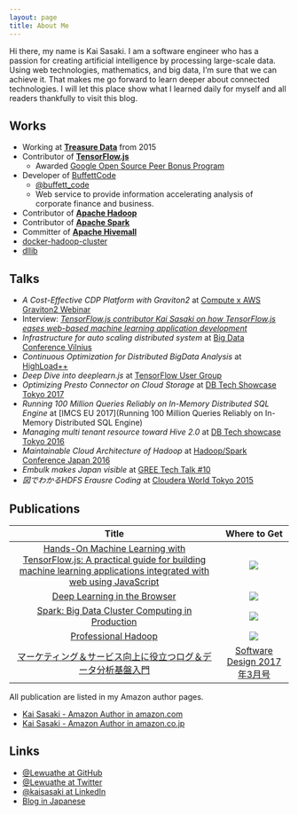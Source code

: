 ```yaml
---
layout: page
title: About Me
---
```

Hi there, my name is Kai Sasaki. I am a software engineer who has a passion for creating artificial intelligence by processing large-scale data. Using web technologies, mathematics, and big data, I’m sure that we can achieve it. That makes me go forward to learn deeper about connected technologies. I will let this place show what I learned daily for myself and all readers thankfully to visit this blog. 

## Works

* Working at **[Treasure Data](http://www.treasuredata.com/)** from 2015
* Contributor of **[TensorFlow.js](https://js.tensorflow.org/)**
  - Awarded [Google Open Source Peer Bonus Program](https://opensource.googleblog.com/2018/08/congratulations-to-open-source-peer-bonus-winners.html)
* Developer of [BuffettCode](https://www.buffett-code.com/)
  - [@buffett_code](https://twitter.com/buffett_code)
  - Web service to provide information accelerating analysis of corporate finance and business.
* Contributor of **[Apache Hadoop](https://github.com/apache/hadoop)**
* Contributor of **[Apache Spark](https://github.com/apache/spark)**
* Committer of **[Apache Hivemall](https://github.com/apache/incubator-hivemall)**
* [docker-hadoop-cluster](https://github.com/Lewuathe/docker-hadoop-cluster)
* [dllib](https://github.com/Lewuathe/dllib)

## Talks

* *A Cost-Effective CDP Platform with Graviton2* at [Compute x AWS Graviton2 Webinar](https://pages.awscloud.com/JAPAN-event-OE-Compute-Graviton2-20201022-reg-event-LP.html)
* Interview: *[TensorFlow.js contributor Kai Sasaki on how TensorFlow.js eases web-based machine learning application development](https://hub.packtpub.com/tensorflow-js-contributor-kai-sasaki-on-how-tensorflow-js-eases-web-based-machine-learning-application-development/)*
* *Infrastructure for auto scaling distributed system* at [Big Data Conference Vilnius](https://www.slideshare.net/lewuathe/infrastructure-for-auto-scaling-distributed-system)
* *Continuous Optimization for Distributed BigData Analysis* at [HighLoad++](https://www.slideshare.net/lewuathe/continuous-optimization-for-distributed-bigdata-analysis)
* *Deep Dive into deeplearn.js* at [TensorFlow User Group](https://www.slideshare.net/lewuathe/deep-dive-into-deeplearnjs)
* *Optimizing Presto Connector on Cloud Storage* at [DB Tech Showcase Tokyo 2017](https://www.slideshare.net/lewuathe/optimizing-presto-connector-on-cloud-storage)
* *Running 100 Million Queries Reliably on In-Memory Distributed SQL Engine* at [IMCS EU 2017](Running 100 Million Queries Reliably on In-Memory Distributed SQL Engine)
* *Managing multi tenant resource toward Hive 2.0* at [DB Tech showcase Tokyo 2016](https://www.slideshare.net/lewuathe/managing-multi-tenant-resource-toward-hive-20)
* *Maintainable Cloud Architecture of Hadoop* at [Hadoop/Spark Conference Japan 2016](http://hadoop.apache.jp/hcj2016-program/)
* *Embulk makes Japan visible* at [GREE Tech Talk #10](http://labs.gree.jp/blog/2016/03/15924/)
* *図でわかるHDFS Erausre Coding* at [Cloudera World Tokyo 2015](https://www.slideshare.net/lewuathe/hdfs-erasure-coding)

## Publications

|Title|Where to Get|
|:---:|:---:|
|<a target="_blank" href="https://www.amazon.com/gp/product/1838821732/ref=as_li_tl?ie=UTF8&camp=1789&creative=9325&creativeASIN=1838821732&linkCode=as2&tag=lewuathe-20&linkId=b518b2d91b535abfc8676735437a2524">Hands-On Machine Learning with TensorFlow.js: A practical guide for building machine learning applications integrated with web using JavaScript</a><img src="//ir-na.amazon-adsystem.com/e/ir?t=lewuathe-20&l=am2&o=1&a=1838821732" width="1" height="1" border="0" alt="" style="border:none !important; margin:0px !important;" />|<a target="_blank"  href="https://www.amazon.com/gp/product/1838821732/ref=as_li_tl?ie=UTF8&camp=1789&creative=9325&creativeASIN=1838821732&linkCode=as2&tag=lewuathe-20&linkId=6f8c3790e7e3fb9455b5c8c18f2dc933"><img border="0" src="//ws-na.amazon-adsystem.com/widgets/q?_encoding=UTF8&MarketPlace=US&ASIN=1838821732&ServiceVersion=20070822&ID=AsinImage&WS=1&Format=_SL250_&tag=lewuathe-20" ></a><img src="//ir-na.amazon-adsystem.com/e/ir?t=lewuathe-20&l=am2&o=1&a=1838821732" width="1" height="1" border="0" alt="" style="border:none !important; margin:0px !important;" />
|<a target="_blank" href="https://www.amazon.com/gp/product/B07GNZPP2P/ref=as_li_tl?ie=UTF8&camp=1789&creative=9325&creativeASIN=B07GNZPP2P&linkCode=as2&tag=lewuathe-20&linkId=94ad42bb8cd4aacda00843fb491f583c">Deep Learning in the Browser</a><img src="//ir-na.amazon-adsystem.com/e/ir?t=lewuathe-20&l=am2&o=1&a=B07GNZPP2P" width="1" height="1" border="0" alt="" style="border:none !important; margin:0px !important;" />|<a target="_blank"  href="https://www.amazon.com/gp/product/B07GNZPP2P/ref=as_li_tl?ie=UTF8&camp=1789&creative=9325&creativeASIN=B07GNZPP2P&linkCode=as2&tag=note024-20&linkId=b7af90a8df0fbb30bab16b07d271d598"><img border="0" src="//ws-na.amazon-adsystem.com/widgets/q?_encoding=UTF8&MarketPlace=US&ASIN=B07GNZPP2P&ServiceVersion=20070822&ID=AsinImage&WS=1&Format=_SL160_&tag=note024-20" ></a><img src="//ir-na.amazon-adsystem.com/e/ir?t=note024-20&l=am2&o=1&a=B07GNZPP2P" width="1" height="1" border="0" alt="" style="border:none !important; margin:0px !important;" />|
|<a target="_blank" href="https://www.amazon.com/gp/product/B01DNVSLBW/ref=as_li_tl?ie=UTF8&camp=1789&creative=9325&creativeASIN=B01DNVSLBW&linkCode=as2&tag=lewuathe-20&linkId=bfb08ab0045c29a21acf9ce7e79f3bd4">Spark: Big Data Cluster Computing in Production</a><img src="//ir-na.amazon-adsystem.com/e/ir?t=lewuathe-20&l=am2&o=1&a=B01DNVSLBW" width="1" height="1" border="0" alt="" style="border:none !important; margin:0px !important;" />|<a target="_blank"  href="https://www.amazon.com/gp/product/B01DNVSLBW/ref=as_li_tl?ie=UTF8&camp=1789&creative=9325&creativeASIN=B01DNVSLBW&linkCode=as2&tag=note024-20&linkId=57c104b450880ced8fcc9935cdd43791"><img border="0" src="//ws-na.amazon-adsystem.com/widgets/q?_encoding=UTF8&MarketPlace=US&ASIN=B01DNVSLBW&ServiceVersion=20070822&ID=AsinImage&WS=1&Format=_SL160_&tag=note024-20" ></a><img src="//ir-na.amazon-adsystem.com/e/ir?t=note024-20&l=am2&o=1&a=B01DNVSLBW" width="1" height="1" border="0" alt="" style="border:none !important; margin:0px !important;" />|
|<a target="_blank" href="https://www.amazon.com/gp/product/B01F69Z1PS/ref=as_li_tl?ie=UTF8&camp=1789&creative=9325&creativeASIN=B01F69Z1PS&linkCode=as2&tag=lewuathe-20&linkId=7af933faf2241272299bab4cab5884f7">Professional Hadoop</a><img src="//ir-na.amazon-adsystem.com/e/ir?t=lewuathe-20&l=am2&o=1&a=B01F69Z1PS" width="1" height="1" border="0" alt="" style="border:none !important; margin:0px !important;" />|<a target="_blank"  href="https://www.amazon.com/gp/product/111926717X/ref=as_li_tl?ie=UTF8&camp=1789&creative=9325&creativeASIN=111926717X&linkCode=as2&tag=note024-20&linkId=a6c51e42e7b38b8d03f4f6f808976d54"><img border="0" src="//ws-na.amazon-adsystem.com/widgets/q?_encoding=UTF8&MarketPlace=US&ASIN=111926717X&ServiceVersion=20070822&ID=AsinImage&WS=1&Format=_SL160_&tag=note024-20" ></a><img src="//ir-na.amazon-adsystem.com/e/ir?t=note024-20&l=am2&o=1&a=111926717X" width="1" height="1" border="0" alt="" style="border:none !important; margin:0px !important;" />|
|[マーケティング＆サービス向上に役立つログ＆データ分析基盤入門](http://gihyo.jp/magazine/SD/archive/2017/201703)|[Software Design 2017年3月号](http://gihyo.jp/magazine/SD/archive/2017/201703)|

All publication are listed in my Amazon author pages.
* [Kai Sasaki - Amazon Author in amazon.com](https://amazon.com/author/lewuathe)
* [Kai Sasaki - Amazon Author in amazon.co.jp](https://www.amazon.co.jp/l/B07RFB3NGF)

## Links

* [@Lewuathe at GitHub](https://github.com/Lewuathe)
* [@Lewuathe at Twitter](https://twitter.com/Lewuathe)
* [@kaisasaki at LinkedIn](https://www.linkedin.com/in/kaisasaki/)
* [Blog in Japanese](https://note.mu/lewuathe)

